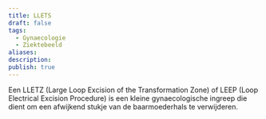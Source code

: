 ```yaml
---
title: LLETS
draft: false
tags:
  - Gynaecologie
  - Ziektebeeld
aliases: 
description: 
publish: true
---
```



Een LLETZ (Large Loop Excision of the Transformation Zone) of LEEP (Loop Electrical Excision Procedure) is een kleine gynaecologische ingreep die dient om een afwijkend stukje van de baarmoederhals te verwijderen.